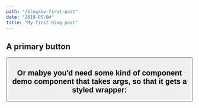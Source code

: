 ```yaml
---
path: "/blog/my-first-post"
date: "2019-05-04"
title: "My first blog post"
---
```


## A primary button

<button primary />

## Or mabye you'd need some kind of component demo component that takes args, so that it gets a styled wrapper:

<showcase component="button" primary />
